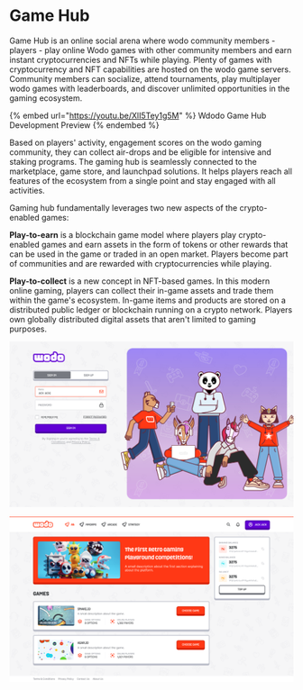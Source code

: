 # Game Hub

Game Hub is an online social arena where wodo community members - players -  play online Wodo games with other community members and earn instant cryptocurrencies and NFTs while playing. Plenty of games with cryptocurrency and NFT capabilities are hosted on the wodo game servers. Community members can socialize, attend tournaments, play multiplayer wodo games with leaderboards, and discover unlimited opportunities in the gaming ecosystem.&#x20;

{% embed url="https://youtu.be/XlI5Tey1g5M" %}
Wdodo Game Hub Development Preview
{% endembed %}

Based on players' activity, engagement scores on the wodo gaming community, they can collect air-drops and be eligible for intensive and staking programs. The gaming hub is seamlessly connected to the marketplace, game store, and launchpad solutions. It helps players reach all features of the ecosystem from a single point and stay engaged with all activities.

Gaming hub fundamentally leverages two new aspects of the crypto-enabled games:

**Play-to-earn** is a blockchain game model where players play crypto-enabled games and earn assets in the form of tokens or other rewards that can be used in the game or traded in an open market. Players become part of communities and are rewarded with cryptocurrencies while playing.&#x20;

**Play-to-collect** is a new concept in NFT-based games. In this modern online gaming, players can collect their in-game assets and trade them within the game's ecosystem. In-game items and products are stored on a distributed public ledger or blockchain running on a crypto network. Players own globally distributed digital assets that aren't limited to gaming purposes.

![Game Hub Login Screen](../.gitbook/assets/homepage1.png)

![](../.gitbook/assets/homepage2.png)
